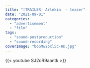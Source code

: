 ```yaml
---
title: "[TRAILER] Arlekin  - teaser"
date: "2021-09-01"
categories:
  - "advertisement"
  - "film"
tags:
  - "sound-postproduction"
  - "sound-recording"
coverImage: "boGMw2oxl5c-HD.jpg"
---
```


{{< youtube SJ2oR9aantk >}}

